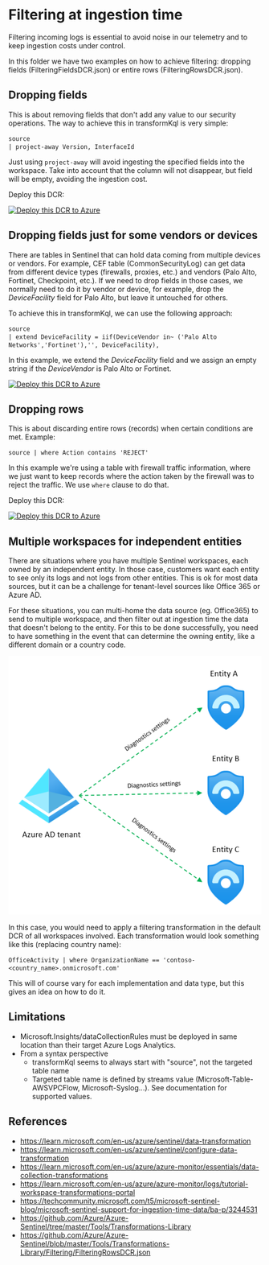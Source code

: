 # Filtering at ingestion time

Filtering incoming logs is essential to avoid noise in our telemetry and to keep ingestion costs under control.

In this folder we have two examples on how to achieve filtering: dropping fields (FilteringFieldsDCR.json) or entire rows (FilteringRowsDCR.json).

## Dropping fields

This is about removing fields that don't add any value to our security operations. The way to achieve this in transformKql is very simple:

```
source 
| project-away Version, InterfaceId
```

Just using ```project-away``` will avoid ingesting the specified fields into the workspace. Take into account that the column will not disappear, but field will be empty, avoiding the ingestion cost.

Deploy this DCR:

[![Deploy this DCR to Azure](https://aka.ms/deploytoazurebutton)](https://portal.azure.com/#create/Microsoft.Template/uri/https%3A%2F%2Fraw.githubusercontent.com%2FAzure%2FAzure-Sentinel%2Fmaster%2FTools%2FTransformations-Library%2FFiltering%2FFilteringFieldsDCR.json)

## Dropping fields just for some vendors or devices

There are tables in Sentinel that can hold data coming from multiple devices or vendors. For example, CEF table (CommonSecurityLog) can get data from different device types (firewalls, proxies, etc.) and vendors (Palo Alto, Fortinet, Checkpoint, etc.). If we need to drop fields in those cases, we normally need to do it by vendor or device, for example, drop the *DeviceFacility* field for Palo Alto, but leave it untouched for others.

To achieve this in transformKql, we can use the following approach:

```
source
| extend DeviceFacility = iif(DeviceVendor in~ ('Palo Alto Networks','Fortinet'),'', DeviceFacility), 
```

In this example, we extend the *DeviceFacility* field and we assign an empty string if the *DeviceVendor* is Palo Alto or Fortinet.

[![Deploy this DCR to Azure](https://aka.ms/deploytoazurebutton)](https://portal.azure.com/#create/Microsoft.Template/uri/https%3A%2F%2Fraw.githubusercontent.com%2FAzure%2FAzure-Sentinel%2Fmaster%2FTools%2FTransformations-Library%2FFiltering%2FFilteringFieldsByVendorDCR.json)

## Dropping rows

This is about discarding entire rows (records) when certain conditions are met. Example:

```
source | where Action contains 'REJECT'
```

In this example we're using a table with firewall traffic information, where we just want to keep records where the action taken by the firewall was to reject the traffic. We use ```where``` clause to do that.

Deploy this DCR:

[![Deploy this DCR to Azure](https://aka.ms/deploytoazurebutton)](https://portal.azure.com/#create/Microsoft.Template/uri/https%3A%2F%2Fraw.githubusercontent.com%2FAzure%2FAzure-Sentinel%2Fmaster%2FTools%2FTransformations-Library%2FFiltering%2FFilteringRowsDCR.json)

## Multiple workspaces for independent entities

There are situations where you have multiple Sentinel workspaces, each owned by an independent entity. In those case, customers want each entity to see only its logs and not logs from other entities. This is ok for most data sources, but it can be a challenge for tenant-level sources like Office 365 or Azure AD.

For these situations, you can multi-home the data source (eg. Office365) to send to multiple workspace, and then filter out at ingestion time the data that doesn't belong to the entity. For this to be done successfully, you need to have something in the event that can determine the owning entity, like a different domain or a country code.

![image](../Media/AAD_multi-ws.png)

In this case, you would need to apply a filtering transformation in the default DCR of all workspaces involved. Each transformation would look something like this (replacing country name):

```kusto
OfficeActivity | where OrganizationName == 'contoso-<country_name>.onmicrosoft.com'
```

This will of course vary for each implementation and data type, but this gives an idea on how to do it.

## Limitations

* Microsoft.Insights/dataCollectionRules must be deployed in same location than their target Azure Logs Analytics.
* From a syntax perspective
  * transformKql seems to always start with "source", not the targeted table name
  * Targeted table name is defined by streams value (Microsoft-Table-AWSVPCFlow, Microsoft-Syslog...). See documentation for supported values.


## References

* https://learn.microsoft.com/en-us/azure/sentinel/data-transformation
* https://learn.microsoft.com/en-us/azure/sentinel/configure-data-transformation
* https://learn.microsoft.com/en-us/azure/azure-monitor/essentials/data-collection-transformations
* https://learn.microsoft.com/en-us/azure/azure-monitor/logs/tutorial-workspace-transformations-portal
* https://techcommunity.microsoft.com/t5/microsoft-sentinel-blog/microsoft-sentinel-support-for-ingestion-time-data/ba-p/3244531
* https://github.com/Azure/Azure-Sentinel/tree/master/Tools/Transformations-Library
* https://github.com/Azure/Azure-Sentinel/blob/master/Tools/Transformations-Library/Filtering/FilteringRowsDCR.json
